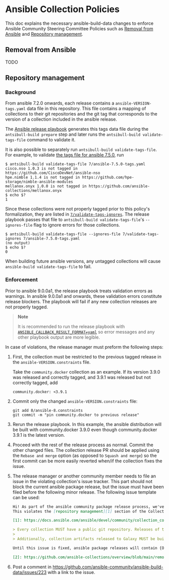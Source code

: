 # Ansible Collection Policies

This doc explains the necessary ansible-build-data changes to enforce
Ansible Community Steering Committee Policies such as [Removal from Ansible][1]
and [Repository management][2].

## Removal from Ansible

TODO

## Repository management

### Background

From ansible 7.2.0 onwards, each release contains a `ansible-VERSION-tags.yaml`
data file in this repository.
This file contains a mapping of collections to their git repositories and the
git tag that corresponds to the version of a collection included in the ansible release.

The [Ansible release playbook][3] generates this tags data file during the
`antsibull-build prepare` step and later runs
the `antsibull-build validate-tags-file` command to validate it.

It is also possible to separately run `antsibull-build validate-tags-file`.
For example, to validate [the tags file for ansible 7.5.0][4], run

``` console
$ antsibull-build validate-tags-file 7/ansible-7.5.0-tags.yaml
cisco.nso 1.0.3 is not tagged in https://github.com/CiscoDevNet/ansible-nso
hpe.nimble 1.1.4 is not tagged in https://github.com/hpe-storage/nimble-ansible-modules
mellanox.onyx 1.0.0 is not tagged in https://github.com/ansible-collections/mellanox.onyx
$ echo $?
1
```

Since these collections were not properly tagged prior to this policy's
formalization, they are listed in [`7/validate-tags-ignores`][4a].
The release playbook passes that file to
`antsibull-build validate-tags-file`'s `--ignores-file` flag to ignore errors
for those collections.

``` console
$ antsibull-build validate-tags-file --ignores-file 7/validate-tags-ignores 7/ansible-7.5.0-tags.yaml
(no output)
$ echo $?
0
```

When building future ansible versions, any untagged collections will cause
`ansible-build validate-tags-file` to fail.

### Enforcement

Prior to ansible 9.0.0a1,
the release playbook treats validation errors as warnings.
In ansible 9.0.0a1 and onwards,
these validation errors constitute release blockers.
The playbook will fail if any new collection releases are not properly tagged.

> **Note**
>
> It is recommended to run the release playbook with
> [`ANSIBLE_CALLBACK_RESULT_FORMAT=yaml`][5] so error messages and any other
> playbook output are more legible.


In case of violations, the release manager must preform the following steps:

1. First, the collection must be restricted to the previous tagged release in
   the `ansible-VERSION.constraints` file.

    Take the `community.docker` collection as an example. If its version 3.9.0
    was released and correctly tagged, and 3.9.1 was released but not correctly
    tagged, add

    ```
    community.docker: <3.9.1
    ```

2. Commit only the changed `ansible-VERSION.constraints` file:

    ```
    git add 8/ansible-8.constraints
    git commit -m "pin community.docker to previous release"
    ```

3. Rerun the release playbook.
   In this example, the ansible distribution will be built with
   community.docker 3.9.0 even though community.docker 3.9.1 is the latest
   version.

4. Proceed with the rest of the release process as normal.
   Commit the other changed files.
   The collection release PR should be applied using the `Rebase and merge`
   option (as opposed to `Squash and merge`) so the first commit can be more
   easily reverted when/if the collection fixes the issue.

5. The release manager or another community member needs to file an issue in
   the violating collection's issue tracker.
   This part should not block the current ansible package release,
   but the issue must have been filed before the following minor release.
   The following issue template can be used:

    ``` markdown
    Hi! As part of the ansible community package release process, we've determined that version {VERSION} of {COLLECTION} was released to Ansible Galaxy but not properly tagged in this Git repository.
    This violates the [repository management][1] section of the Collection Requirements:

    [1]: https://docs.ansible.com/ansible/devel/community/collection_contributors/collection_requirements.html#repository-management

    > Every collection MUST have a public git repository. Releases of the collection MUST be tagged in said repository. This means that releases MUST be `git tag`ed and that the tag name MUST exactly match the Galaxy version number. Tag names MAY have a `v` prefix, but a collection's tag names MUST have a consistent format from release to release.
    >
    > Additionally, collection artifacts released to Galaxy MUST be built from the sources that are tagged in the collection's git repository as that release. Any changes made during the build process MUST be clearly documented so the collection artifact can be reproduced.

    Until this issue is fixed, ansible package releases will contain {OLD VERSION}, the previous version of this collection that was properly tagged. If the collection maintainers do not respond to this issue within a reasonable amount of time, the collection is subject to [Removal from ansible][2].

    [2]: https://github.com/ansible-collections/overview/blob/main/removal_from_ansible.rst#collections-not-satisfying-the-collection-requirements

    ```

6. Post a comment in <https://github.com/ansible-community/ansible-build-data/issues/223>
   with a link to the issue.


[1]: https://github.com/ansible-collections/overview/blob/main/removal_from_ansible.rst
[2]: https://docs.ansible.com/ansible/devel/community/collection_contributors/collection_requirements.html#repository-management
[3]: https://github.com/ansible-community/antsibull/blob/main/playbooks/build-single-release.yaml
[4]: https://github.com/ansible-community/ansible-build-data/blob/main/7/ansible-7.5.0-tags.yaml
[4a]: https://github.com/ansible-community/ansible-build-data/blob/main/7/validate-tags-ignores
[5]: https://docs.ansible.com/ansible/latest/collections/ansible/builtin/default_callback.html#parameter-result_format
